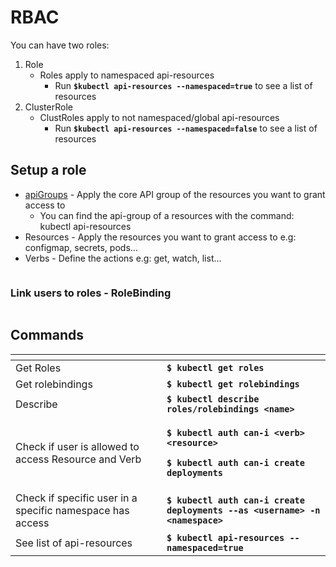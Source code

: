 # RBAC

You can have two roles:

1. Role
   * Roles apply to namespaced api-resources
     * Run **`$kubectl api-resources --namespaced=true`** to see a list of resources
2. ClusterRole
   * ClustRoles apply to not namespaced/global api-resources
     * Run **`$kubectl api-resources --namespaced=false`** to see a list of resources

## Setup a role

* [apiGroups](../kubernets-api/) - Apply the core API group of the resources you want to grant access to
  * You can find the api-group of a resources with the command: kubectl api-resources
* Resources - Apply the resources you want to grant access to e.g: configmap, secrets, pods...
* Verbs - Define the actions e.g: get, watch, list...

<figure><img src="../../../../../.gitbook/assets/RBAC.png" alt=""><figcaption></figcaption></figure>

### Link users to roles - RoleBinding

<figure><img src="../../../../../.gitbook/assets/RoleBinding.png" alt=""><figcaption></figcaption></figure>

## Commands

<table data-header-hidden><thead><tr><th width="226"></th><th></th></tr></thead><tbody><tr><td>Get Roles</td><td><strong><code>$ kubectl get roles</code></strong></td></tr><tr><td>Get rolebindings</td><td><strong><code>$ kubectl get rolebindings</code></strong></td></tr><tr><td>Describe</td><td><strong><code>$ kubectl describe roles/rolebindings &#x3C;name></code></strong></td></tr><tr><td>Check if user is allowed to access Resource and Verb</td><td><p><strong><code>$ kubectl auth can-i &#x3C;verb> &#x3C;resource></code></strong></p><p><strong><code>$ kubectl auth can-i create deployments</code></strong></p></td></tr><tr><td>Check if specific user in a specific namespace has access</td><td><strong><code>$ kubectl auth can-i create deployments --as &#x3C;username> -n &#x3C;namespace></code></strong></td></tr><tr><td>See list of api-resources</td><td><strong><code>$ kubectl api-resources --namespaced=true</code></strong></td></tr></tbody></table>
